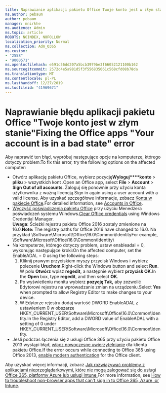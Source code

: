 ```yaml
---
title: Naprawianie aplikacji pakietu Office Twoje konto jest w złym stanie
ms.author: pebaum
author: pebaum
manager: mnirkhe
ms.audience: Admin
ms.topic: article
ROBOTS: NOINDEX, NOFOLLOW
localization_priority: Normal
ms.collection: Adm_O365
ms.custom:
- "2558"
- "9000571"
ms.openlocfilehash: e591c56dd207a5bcb3979be3f66052121100b162
ms.sourcegitcommit: 2572c4e5a981d5f3f556835061c568cfd08b78da
ms.translationtype: MT
ms.contentlocale: pl-PL
ms.lasthandoff: 12/27/2019
ms.locfileid: "41969671"
---
```

# <a name="fixing-the-office-apps-your-account-is-in-a-bad-state-error"></a><span data-ttu-id="62816-102">Naprawianie błędu aplikacji pakietu Office "Twoje konto jest w złym stanie"</span><span class="sxs-lookup"><span data-stu-id="62816-102">Fixing the Office apps "Your account is in a bad state" error</span></span>

<span data-ttu-id="62816-103">Aby naprawić ten błąd, wypróbuj następujące opcje na komputerze, którego dotyczy problem:</span><span class="sxs-lookup"><span data-stu-id="62816-103">To fix this error, try the following options on the affected computer:</span></span>

- <span data-ttu-id="62816-104">Otwórz aplikację pakietu Office, wybierz pozycję**Wyloguj\*\*\*\*konto** >  **pliku** > wszystkich kont .</span><span class="sxs-lookup"><span data-stu-id="62816-104">Open an Office app, select **File** > **Account** > **Sign Out of all accounts**.</span></span> <span data-ttu-id="62816-105">Zaloguj się ponownie przy użyciu konta użytkownika z ważną licencją.</span><span class="sxs-lookup"><span data-stu-id="62816-105">Sign in again using a user account with a valid license.</span></span> <span data-ttu-id="62816-106">Aby uzyskać szczegółowe informacje, zobacz [Konta w pakiecie Office](https://support.office.com/article/accounts-in-office-628ea040-f265-49de-b986-be09c3ebf8a9).</span><span class="sxs-lookup"><span data-stu-id="62816-106">For detailed information, see [Accounts in Office](https://support.office.com/article/accounts-in-office-628ea040-f265-49de-b986-be09c3ebf8a9).</span></span>
- <span data-ttu-id="62816-107">[Wyczyść poświadczenia pakietu Office](https://docs.microsoft.com/office/troubleshoot/error-messages/another-account-already-signed-in#step-3-clear-cached-credentials-on-the-computer) przy użyciu Menedżera poświadczeń systemu Windows.</span><span class="sxs-lookup"><span data-stu-id="62816-107">[Clear Office credentials](https://docs.microsoft.com/office/troubleshoot/error-messages/another-account-already-signed-in#step-3-clear-cached-credentials-on-the-computer) using Windows Credential Manager.</span></span><br>
  <span data-ttu-id="62816-108">**Uwaga:** Ścieżki rejestru pakietu Office 2016 zostały zmienione na 16.0.</span><span class="sxs-lookup"><span data-stu-id="62816-108">**Note:** The registry paths for Office 2016 have changed to 16.0.</span></span> <span data-ttu-id="62816-109">Na przykład \Software\Microsoft\Office\16.0\Common\Identity</span><span class="sxs-lookup"><span data-stu-id="62816-109">For example, \Software\Microsoft\Office\16.0\Common\Identity</span></span>\
- <span data-ttu-id="62816-110">Na komputerze, którego dotyczy problem, ustaw enableadal = 0, wykonując następujące kroki:</span><span class="sxs-lookup"><span data-stu-id="62816-110">On the affected computer, set the EnableADAL = 0 using the following steps:</span></span>  
     1. <span data-ttu-id="62816-111">Kliknij prawym przyciskiem myszy przycisk Windows i wybierz polecenie **Uruchom**.</span><span class="sxs-lookup"><span data-stu-id="62816-111">Right-click the Windows button and select **Run**.</span></span> <span data-ttu-id="62816-112">W polu **Otwórz** wpisz **regedit,** a następnie wybierz **przycisk OK**.</span><span class="sxs-lookup"><span data-stu-id="62816-112">In the **Open** box, type **regedit**, and then select **OK**.</span></span>
     2. <span data-ttu-id="62816-113">Po wyświetleniu monitu wybierz **pozycję Tak,** aby zezwolić Edytorowi rejestru na wprowadzanie zmian na urządzeniu.</span><span class="sxs-lookup"><span data-stu-id="62816-113">Select **Yes** when prompted to allow Registry Editor to make changes to your device.</span></span>
    3. <span data-ttu-id="62816-114">W Edytorze rejestru dodaj wartość DWORD EnableADAL z ustawieniem 0 w obszarze HKEY_CURRENT_USER\Software\Microsoft\Office\16.0\Common\Identity.</span><span class="sxs-lookup"><span data-stu-id="62816-114">In the Registry Editor, add a DWORD value of EnableADAL with a setting of 0 under HKEY_CURRENT_USER\Software\Microsoft\Office\16.0\Common\Identity.</span></span>
- <span data-ttu-id="62816-115">Jeśli podczas łączenia się z usługi Office 365 przy użyciu pakietu Office 2013 wystąpi błąd, [włącz nowoczesne uwierzytelnianie](https://docs.microsoft.com/office365/admin/security-and-compliance/enable-modern-authentication) dla klienta pakietu Office.</span><span class="sxs-lookup"><span data-stu-id="62816-115">If the error occurs while connecting to Office 365 using Office 2013, [enable modern authentication](https://docs.microsoft.com/office365/admin/security-and-compliance/enable-modern-authentication) for the Office client.</span></span>

<span data-ttu-id="62816-116">Aby uzyskać więcej informacji, zobacz [Jak rozwiązywać problemy z aplikacjami nieprzeglądarkowymi, które nie mogą zalogować się do usługi Office 365, platformy Azure lub usługi Intune.](https://support.office.com/article/how-to-troubleshoot-non-browser-apps-that-can-t-sign-in-to-office-365-azure-or-intune-3ba1b268-66f6-462c-b0e5-070f5c2603c1)</span><span class="sxs-lookup"><span data-stu-id="62816-116">For more information, see [How to troubleshoot non-browser apps that can't sign in to Office 365, Azure, or Intune](https://support.office.com/article/how-to-troubleshoot-non-browser-apps-that-can-t-sign-in-to-office-365-azure-or-intune-3ba1b268-66f6-462c-b0e5-070f5c2603c1).</span></span>

